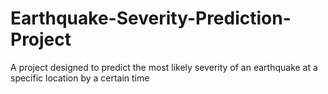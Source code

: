 # Earthquake-Severity-Prediction-Project
A project designed to predict the most likely severity of an earthquake at a specific location by a certain time
